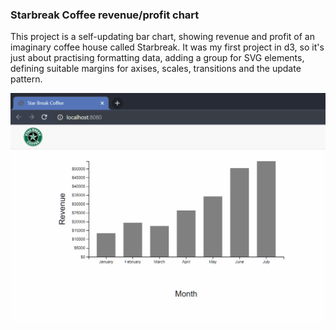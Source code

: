 ###  Starbreak Coffee revenue/profit chart

This project is a self-updating bar chart, showing revenue and profit of an imaginary coffee house called Starbreak. It was my first project in d3, so it's just about practising formatting data, adding a group for SVG elements, defining suitable margins for axises, scales, transitions and the update pattern.


![starbreak coffee bar chart](coffee_revenue_chart.gif)